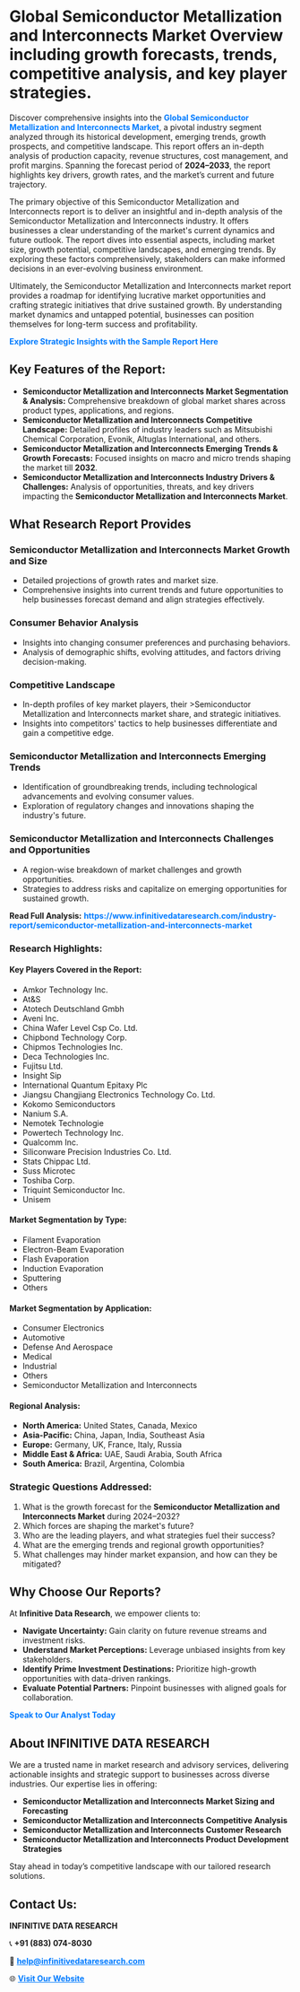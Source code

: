 <h1>Global Semiconductor Metallization and Interconnects Market Overview including growth forecasts, trends, competitive analysis, and key player strategies.</h1>
<p>
Discover comprehensive insights into the 
<a href="https://www.infinitivedataresearch.com/industry-report/semiconductor-metallization-and-interconnects-market" rel="dofollow" style="color: #007BFF; text-decoration: none;"><strong>Global Semiconductor Metallization and Interconnects Market</strong></a>, a pivotal industry segment analyzed through its historical development, emerging trends, growth prospects, and competitive landscape. This report offers an in-depth analysis of production capacity, revenue structures, cost management, and profit margins. Spanning the forecast period of <strong>2024–2033</strong>, the report highlights key drivers, growth rates, and the market’s current and future trajectory.
</p>
<p>
The primary objective of this Semiconductor Metallization and Interconnects report is to deliver an insightful and in-depth analysis of the Semiconductor Metallization and Interconnects industry. It offers businesses a clear understanding of the market's current dynamics and future outlook. The report dives into essential aspects, including market size, growth potential, competitive landscapes, and emerging trends. By exploring these factors comprehensively, stakeholders can make informed decisions in an ever-evolving business environment.
</p>
<p>
Ultimately, the Semiconductor Metallization and Interconnects market report provides a roadmap for identifying lucrative market opportunities and crafting strategic initiatives that drive sustained growth. By understanding market dynamics and untapped potential, businesses can position themselves for long-term success and profitability.
</p>
<p>
<a href="https://www.infinitivedataresearch.com/request-sample/reportId=103452" style="color: #007BFF; text-decoration: none;"><strong>Explore Strategic Insights with the Sample Report Here</strong></a>
</p>

<h2>Key Features of the Report:</h2>
<ul>
<li><strong>Semiconductor Metallization and Interconnects Market Segmentation & Analysis:</strong> Comprehensive breakdown of global market shares across product types, applications, and regions.</li>
<li><strong>Semiconductor Metallization and Interconnects Competitive Landscape:</strong> Detailed profiles of industry leaders such as Mitsubishi Chemical Corporation, Evonik, Altuglas International, and others.</li>
<li><strong>Semiconductor Metallization and Interconnects Emerging Trends & Growth Forecasts:</strong> Focused insights on macro and micro trends shaping the market till <strong>2032</strong>.</li>
<li><strong>Semiconductor Metallization and Interconnects Industry Drivers & Challenges:</strong> Analysis of opportunities, threats, and key drivers impacting the <strong>Semiconductor Metallization and Interconnects Market</strong>.</li>
</ul>

<h2>What Research Report Provides</h2>
<h3>Semiconductor Metallization and Interconnects Market Growth and Size</h3>
<ul>
<li>Detailed projections of growth rates and market size.</li>
<li>Comprehensive insights into current trends and future opportunities to help businesses forecast demand and align strategies effectively.</li>
</ul>

<h3>Consumer Behavior Analysis</h3>
<ul>
<li>Insights into changing consumer preferences and purchasing behaviors.</li>
<li>Analysis of demographic shifts, evolving attitudes, and factors driving decision-making.</li>
</ul>

<h3>Competitive Landscape</h3>
<ul>
<li>In-depth profiles of key market players, their >Semiconductor Metallization and Interconnects market share, and strategic initiatives.</li>
<li>Insights into competitors' tactics to help businesses differentiate and gain a competitive edge.</li>
</ul>

<h3>Semiconductor Metallization and Interconnects Emerging Trends</h3>
<ul>
<li>Identification of groundbreaking trends, including technological advancements and evolving consumer values.</li>
<li>Exploration of regulatory changes and innovations shaping the industry's future.</li>
</ul>

<h3>Semiconductor Metallization and Interconnects Challenges and Opportunities</h3>
<ul>
<li>A region-wise breakdown of market challenges and growth opportunities.</li>
<li>Strategies to address risks and capitalize on emerging opportunities for sustained growth.</li>
</ul>
<p><strong>Read Full Analysis:</strong> <a href="https://www.infinitivedataresearch.com/industry-report/semiconductor-metallization-and-interconnects-market" rel="dofollow" style="color: #007BFF; text-decoration: none;"><strong>https://www.infinitivedataresearch.com/industry-report/semiconductor-metallization-and-interconnects-market</strong></a></p>
<h3>Research Highlights:</h3>
<h4>Key Players Covered in the Report:</h4>
<ul><li>Amkor Technology Inc.</li><li>At&amp;S</li><li>Atotech Deutschland Gmbh</li><li>Aveni Inc.</li><li>China Wafer Level Csp Co. Ltd.</li><li>Chipbond Technology Corp.</li><li>Chipmos Technologies Inc.</li><li>Deca Technologies Inc.</li><li>Fujitsu Ltd.</li><li>Insight Sip</li><li>International Quantum Epitaxy Plc</li><li>Jiangsu Changjiang Electronics Technology Co. Ltd.</li><li>Kokomo Semiconductors</li><li>Nanium S.A.</li><li>Nemotek Technologie</li><li>Powertech Technology Inc.</li><li>Qualcomm Inc.</li><li>Siliconware Precision Industries Co. Ltd.</li><li>Stats Chippac Ltd.</li><li>Suss Microtec</li><li>Toshiba Corp.</li><li>Triquint Semiconductor Inc.</li><li>Unisem</li></ul>
<h4>Market Segmentation by Type:</h4>
<ul><li>Filament Evaporation</li><li>Electron-Beam Evaporation</li><li>Flash Evaporation</li><li>Induction Evaporation</li><li>Sputtering</li><li>Others</li></ul>
<h4>Market Segmentation by Application:</h4>
<ul><li>Consumer Electronics</li><li>Automotive</li><li>Defense And Aerospace</li><li>Medical</li><li>Industrial</li><li>Others</li><li>Semiconductor Metallization and Interconnects</li></ul>

<h4>Regional Analysis:</h4>
<ul>
<li><strong>North America:</strong> United States, Canada, Mexico</li>
<li><strong>Asia-Pacific:</strong> China, Japan, India, Southeast Asia</li>
<li><strong>Europe:</strong> Germany, UK, France, Italy, Russia</li>
<li><strong>Middle East & Africa:</strong> UAE, Saudi Arabia, South Africa</li>
<li><strong>South America:</strong> Brazil, Argentina, Colombia</li>
</ul>

<h3>Strategic Questions Addressed:</h3>
<ol>
<li>What is the growth forecast for the <strong>Semiconductor Metallization and Interconnects Market</strong> during 2024–2032?</li>
<li>Which forces are shaping the market's future?</li>
<li>Who are the leading players, and what strategies fuel their success?</li>
<li>What are the emerging trends and regional growth opportunities?</li>
<li>What challenges may hinder market expansion, and how can they be mitigated?</li>
</ol>

<h2>Why Choose Our Reports?</h2>
<p>At <strong>Infinitive Data Research</strong>, we empower clients to:</p>
<ul>
<li><strong>Navigate Uncertainty:</strong> Gain clarity on future revenue streams and investment risks.</li>
<li><strong>Understand Market Perceptions:</strong> Leverage unbiased insights from key stakeholders.</li>
<li><strong>Identify Prime Investment Destinations:</strong> Prioritize high-growth opportunities with data-driven rankings.</li>
<li><strong>Evaluate Potential Partners:</strong> Pinpoint businesses with aligned goals for collaboration.</li>
</ul>
<p><a href="https://www.infinitivedataresearch.com/industry-report/semiconductor-metallization-and-interconnects-market" rel="dofollow" style="color: #007BFF; text-decoration: none;"><strong>Speak to Our Analyst Today</strong></a></p>

<h2>About INFINITIVE DATA RESEARCH</h2>
<p>We are a trusted name in market research and advisory services, delivering actionable insights and strategic support to businesses across diverse industries. Our expertise lies in offering:</p>
<ul>
<li><strong>Semiconductor Metallization and Interconnects Market Sizing and Forecasting</strong></li>
<li><strong>Semiconductor Metallization and Interconnects Competitive Analysis</strong></li>
<li><strong>Semiconductor Metallization and Interconnects Customer Research</strong></li>
<li><strong>Semiconductor Metallization and Interconnects Product Development Strategies</strong></li>
</ul>
<p>Stay ahead in today’s competitive landscape with our tailored research solutions.</p>

<h2>Contact Us:</h2>
<p><strong>INFINITIVE DATA RESEARCH</strong></p>
<p>📞 <strong>+91 (883) 074-8030</strong></p>
<p>📧 <strong><a href="mailto:help@infinitivedataresearch.com" style="color: #007BFF;">help@infinitivedataresearch.com</a></strong></p>
<p>🌐 <strong><a href="https://www.infinitivedataresearch.com" rel="dofollow" style="color: #007BFF;">Visit Our Website</a></strong></p>